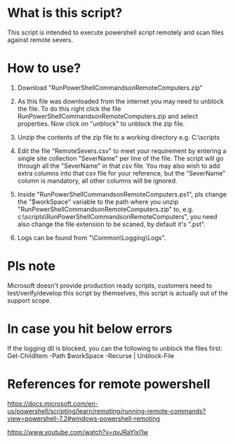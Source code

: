 # What is this script? 

This script is intended to execute powershell script remotely and scan files against remote severs. 

# How to use? 

1. Download "RunPowerShellCommandsonRemoteComputers.zip" 

2. As this file was downloaded from the internet you may need to unblock the file. To do this right click the file RunPowerShellCommandsonRemoteComputers.zip and select properties. Now click on "unblock" to unblock the zip file. 

3. Unzip the contents of the zip file to a working directory e.g. C:\scripts

5. Edit the file "RemoteSevers.csv" to meet your requirement by entering a single site collection "SeverName" per line of the file. The script will go through all the "SeverName" in that csv file. You may also wish to add extra columns into that csv file for your reference, but the “SeverName” column is mandatory, all other columns will be ignored. 

6. Inside "RunPowerShellCommandsonRemoteComputers.ps1", pls change the "$workSpace" variable to the path where you unzip "RunPowerShellCommandsonRemoteComputers.zip" to, e.g. c:\scripts\RunPowerShellCommandsonRemoteComputers", you need also change the file extension to be scaned, by default it's ".pst". 

9. Logs can be found from "\Common\Logging\Logs". 

# Pls note 

Microsoft doesn't provide production ready scripts, customers need to test/verify/develop this script by themselves, this script is actually out of the support scope. 

# In case you hit below errors 

If the logging dll is blocked, you can the following to unblock the files first: Get-ChildItem -Path $workSpace -Recurse | Unblock-File

# References for remote powershell 

https://docs.microsoft.com/en-us/powershell/scripting/learn/remoting/running-remote-commands?view=powershell-7.2#windows-powershell-remoting

https://www.youtube.com/watch?v=qvJRaYlxI1w
